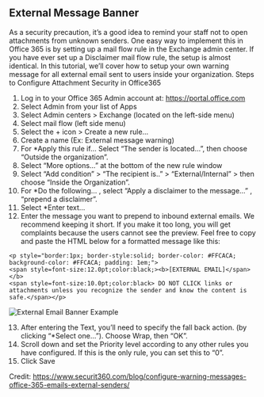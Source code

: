 ## External Message Banner

As a security precaution, it’s a good idea to remind your staff not to open attachments from unknown senders. One easy way to implement this in Office 365 is by setting up a mail flow rule in the Exchange admin center. If you have ever set up a Disclaimer mail flow rule, the setup is almost identical. In this tutorial, we’ll cover how to setup your own warning message for all external email sent to users inside your organization.
Steps to Configure Attachment Security in Office365

1. Log in to your Office 365 Admin account at: https://portal.office.com
2. Select Admin from your list of Apps
3. Select Admin centers > Exchange (located on the left-side menu)
4. Select mail flow (left side menu)
5. Select the  + icon > Create a new rule…
6. Create a name (Ex: External message warning)
7. For *Apply this rule if…  Select “The sender is located…”, then choose “Outside the organization”.
8. Select “More options…” at the bottom of the new rule window
9. Select “Add condition” > “The recipient is..” > “External/Internal” > then choose “Inside the Organization”.
10. For *Do the following… , select “Apply a disclaimer to the message…” , “prepend a disclaimer”.
11. Select *Enter text…
12. Enter the message you want to prepend to inbound external emails. We recommend keeping it short. If you make it too long, you will get complaints because the users cannot see the preview. Feel free to copy and paste the HTML below for a formatted message like this:

```
<p style="border:1px; border-style:solid; border-color: #FFCACA; background-color: #FFCACA; padding: 1em;">
<span style=font-size:12.0pt;color:black;><b>[EXTERNAL EMAIL]</span></b>
<span style=font-size:10.0pt;color:black> DO NOT CLICK links or attachments unless you recognize the sender and know the content is safe.</span></p> 
```

![External Email Banner Example](https://github.com/duocircle/Office365-Phishing-Rules/blob/master/assets/img/external-message-banner.png)

13. After entering the Text, you’ll need to specify the fall back action. (by clicking “*Select one…”). Choose Wrap, then “OK”.
14. Scroll down and set the Priority level according to any other rules you have configured. If this is the only rule, you can set this to “0”.
15. Click Save

Credit: https://www.securit360.com/blog/configure-warning-messages-office-365-emails-external-senders/